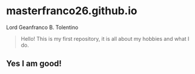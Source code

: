 # masterfranco26.github.io
Lord Geanfranco B. Tolentino
>Hello! This is my first repository, it is all about my hobbies and what I do.
## Yes I am good!
